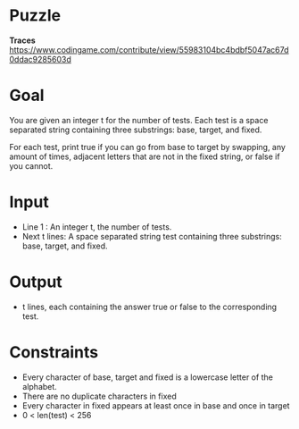 # Puzzle
**Traces** https://www.codingame.com/contribute/view/55983104bc4bdbf5047ac67d0ddac9285603d

# Goal
You are given an integer t for the number of tests. Each test is a space separated string containing three substrings: base, target, and fixed.

For each test, print true if you can go from base to target by swapping, any amount of times, adjacent letters that are not in the fixed string, or false if you cannot.

# Input
* Line 1 : An integer t, the number of tests.
* Next t lines: A space separated string test containing three substrings: base, target, and fixed.

# Output
* t lines, each containing the answer true or false to the corresponding test.

# Constraints
* Every character of base, target and fixed is a lowercase letter of the alphabet.
* There are no duplicate characters in fixed
* Every character in fixed appears at least once in base and once in target
* 0 < len(test) < 256
